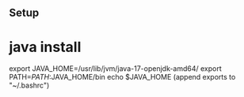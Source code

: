 ## Setup

# java install 
export JAVA_HOME=/usr/lib/jvm/java-17-openjdk-amd64/
export PATH=$PATH:$JAVA_HOME/bin
echo $JAVA_HOME
(append exports to "~/.bashrc")